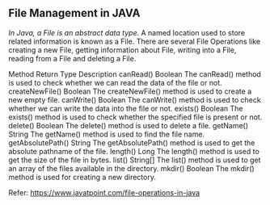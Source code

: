 ## File Management in JAVA

*In Java, a File is an abstract data type.* A named location used to store related information is known as a File. There are several File Operations like creating a new File, getting information about File, writing into a File, reading from a File and deleting a File.

Method	            Return Type	  Description
canRead()		        Boolean		    The canRead() method is used to check whether we can read the data of the file or not.
createNewFile()		  Boolean		    The createNewFile() method is used to create a new empty file.
canWrite()		      Boolean		    The canWrite() method is used to check whether we can write the data into the file or not.
exists()		        Boolean		    The exists() method is used to check whether the specified file is present or not.
delete()		        Boolean		    The delete() method is used to delete a file.
getName()		        String		    The getName() method is used to find the file name.
getAbsolutePath()	  String		    The getAbsolutePath() method is used to get the absolute pathname of the file.
length()		        Long		      The length() method is used to get the size of the file in bytes.
list()			        String[]	    The list() method is used to get an array of the files available in the directory.
mkdir()			        Boolean		    The mkdir() method is used for creating a new directory.

Refer: https://www.javatpoint.com/file-operations-in-java
